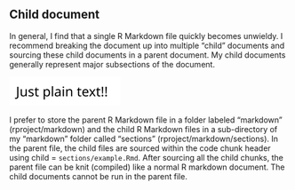 


## Child document
In general, I find that a single R Markdown file quickly becomes unwieldy. I recommend breaking the document up into multiple “child” documents and sourcing these child documents in a parent document. My child documents generally represent major subsections of the document.


![](./g_/gui3.svg)

I prefer to store the parent R Markdown file in a folder labeled “markdown” (rproject/markdown) and the child R Markdown files in a sub-directory of my “markdown” folder called “sections” (rproject/markdown/sections). In the parent file, the child files are sourced within the code chunk header using child = ```sections/example.Rmd```. After sourcing all the child chunks, the parent file can be knit (compiled) like a normal R markdown document. The child documents cannot be run in the parent file.
